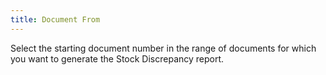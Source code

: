 ```yaml
---
title: Document From
---
```



Select the starting document number in the range of documents for which  you want to generate the Stock Discrepancy report.

